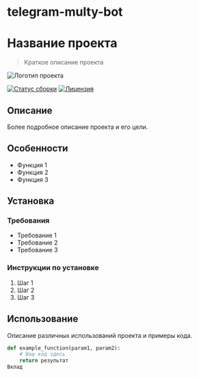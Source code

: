 # telegram-multy-bot
# Название проекта

> Краткое описание проекта

![Логотип проекта](путь_к_логотипу.png)

[![Статус сборки](https://img.shields.io/travis/пользователь/репозиторий.svg)](https://travis-ci.org/пользователь/репозиторий)
[![Лицензия](https://img.shields.io/github/license/пользователь/репозиторий.svg)](https://github.com/пользователь/репозиторий/blob/master/LICENSE.md)

## Описание

Более подробное описание проекта и его цели.

## Особенности

* Функция 1
* Функция 2
* Функция 3

## Установка

### Требования

* Требование 1
* Требование 2
* Требование 3

### Инструкции по установке

1. Шаг 1
2. Шаг 2
3. Шаг 3

## Использование

Описание различных использований проекта и примеры кода.

```python
def example_function(param1, param2):
    # Ваш код здесь
    return результат
Вклад